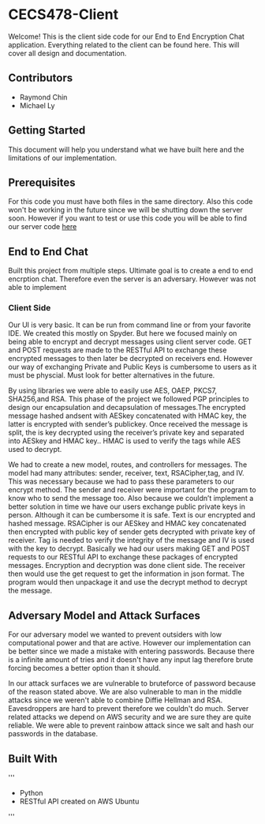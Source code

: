 # CECS478-Client
Welcome! This is the client side code for our End to End Encryption Chat application. Everything related to the client can be found here. This will cover all design and documentation.

## Contributors
* Raymond Chin
* Michael Ly

## Getting Started

This document will help you understand what we have built here and the limitations of our implementation. 

## Prerequisites

For this code you must have both files in the same directory. Also this code won't be working in the future since we will be shutting down the server soon. However if you want to test or use this code you will be able to find our server code [here](https://github.com/Rcchin/CECS478-Server)

## End to End Chat

Built this project from multiple steps. Ultimate goal is to create a end to end encrption chat. Therefore even the server is an adversary. However was not able to implement 

### Client Side
Our UI is very basic. It can be run from command line or from your favorite IDE. We created this mostly on Spyder. But here we focused mainly on being able to encrypt and decrypt messages using client server code. GET and POST requests are made to the RESTful API to exchange these encrypted messages to then later be decrypted on receivers end. However our way of exchanging Private and Public Keys is cumbersome to users as it must be physcial. Must look for better alternatives in the future.

By using libraries we were able to easily use AES, OAEP, PKCS7, SHA256,and RSA. This phase of the project we followed PGP principles to design our encapsulation and decapsulation of messages.The encrypted message hashed andsent with AESkey concatenated with HMAC key, the latter is encrypted with sender’s publickey. Once received the message is split, the is key decrypted using the receiver’s private key and separated into AESkey and HMAC key.. HMAC is used to verify the tags while AES used to
decrypt.

We had to create a new model, routes, and controllers for messages. The model had many
attributes: sender, receiver, text, RSACipher,tag, and IV. This was necessary because we had to
pass these parameters to our encrypt method. The sender and receiver were important for the
program to know who to send the message too. Also because we couldn’t implement a better
solution in time we have our users exchange public private keys in person. Although it can be
cumbersome it is safe. Text is our encrypted and hashed message. RSACipher is our AESkey
and HMAC key concatenated then encrypted with public key of sender gets decrypted with
private key of receiver. Tag is needed to verify the integrity of the message and IV is used with
the key to decrypt. Basically we had our users making GET and POST requests to our RESTful
API to exchange these packages of encrypted messages. Encryption and decryption was done
client side. The receiver then would use the get request to get the information in json format. The
program would then unpackage it and use the decrypt method to decrypt the message.

## Adversary Model and Attack Surfaces
For our adversary model we wanted to prevent outsiders with low computational power and that are active. However our implementation can be better since we made a mistake with entering passwords. Because there is a infinite amount of tries and it doesn't have any input lag therefore brute forcing becomes a better option than it should. 

In our attack surfaces we are vulnerable to bruteforce of password because of the reason stated above. We are also vulnerable to man in the middle attacks since we weren't able to combine Diffie Hellman and RSA. Eavesdroppers are hard to prevent therefore we couldn't do much. Server related attacks we depend on AWS security and we are sure they are quite reliable. We were able to prevent rainbow attack since we salt and hash our passwords in the database. 


## Built With
'''
* Python
* RESTful API created on AWS Ubuntu

'''



